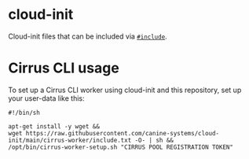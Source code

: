 # cloud-init
Cloud-init files that can be included via [`#include`](https://cloudinit.readthedocs.io/en/latest/explanation/format.html).

# Cirrus CLI usage

To set up a Cirrus CLI worker using cloud-init and this repository, set up your user-data like this:

```
#!/bin/sh

apt-get install -y wget &&
wget https://raw.githubusercontent.com/canine-systems/cloud-init/main/cirrus-worker/include.txt -O- | sh &&
/opt/bin/cirrus-worker-setup.sh "CIRRUS POOL REGISTRATION TOKEN"
```
